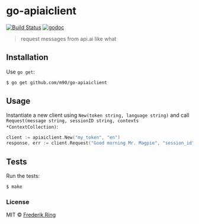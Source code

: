 # go-apiaiclient

[![Build Status](https://travis-ci.org/m90/go-apiaiclient.svg?branch=master)](https://travis-ci.org/m90/go-apiaiclient)
[![godoc](https://godoc.org/github.com/m90/go-apiaiclient?status.svg)](http://godoc.org/github.com/m90/go-apiaiclient)

> request messages from api.ai like what

## Installation

Use `go get`:

```sh
$ go get github.com/m90/go-apiaiclient
```

## Usage

Instantiate a new client using `New(token string, language string)` and call `Request(message string, sessionID string, contexts *ContextCollection)`:

```go
client := apiaiclient.New("my_token", "en")
response, err := client.Request("Good morning Mr. Magpie", "session_id", &apiaiclient.ContextCollection{/*...*/})
```

## Tests

Run the tests:

```sh
$ make
```

### License
MIT © [Frederik Ring](http://www.frederikring.com)
